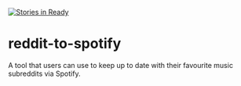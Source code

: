 [![Stories in Ready](https://badge.waffle.io/Deniall/spottit.png?label=ready&title=Ready)](https://waffle.io/Deniall/spottit)
# reddit-to-spotify
A tool that users can use to keep up to date with their favourite music subreddits via Spotify.
